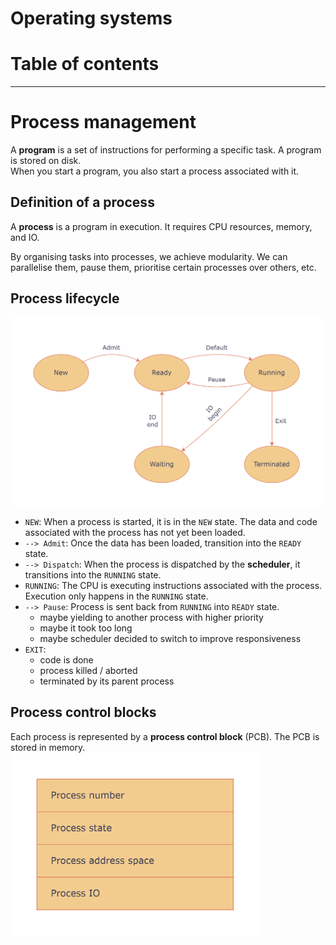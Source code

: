 # Operating systems

# Table of contents

---

# Process management

A **program** is a set of instructions for performing a specific task. A 
program is stored on disk.  
When you start a program, you also start a process associated with it.  

## Definition of a process

A **process** is a program in execution. It requires CPU resources, memory, 
and IO.  

By organising tasks into processes, we achieve modularity. We can parallelise 
them, pause them, prioritise certain processes over others, etc.  

## Process lifecycle

<img src="images/os/proc_lifecycle.png" alt="Process lifecycle diagram" width="500"/>  
 
- `NEW`: When a process is started, it is in the `NEW` state. The data and code associated
with the process has not yet been loaded.  
- `--> Admit`: Once the data has been loaded, transition into the `READY` state.
- `--> Dispatch`: When the process is dispatched by the **scheduler**, it transitions into
the `RUNNING` state. 
- `RUNNING`: The CPU is executing instructions associated with the process. 
Execution only happens in the `RUNNING` state.  
- `--> Pause`: Process is sent back from `RUNNING` into `READY` state. 
    - maybe yielding to another process with higher priority
    - maybe it took too long
    - maybe scheduler decided to switch to improve responsiveness
- `EXIT`: 
    - code is done 
    - process killed / aborted
    - terminated by its parent process


## Process control blocks

Each process is represented by a **process control block** (PCB). The PCB is 
stored in memory.  
<img src="images/os/pcb.png" alt="Process control block" width="400"/>  





